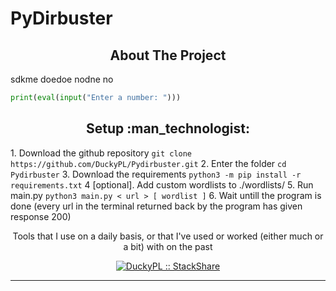 # PyDirbuster

<h2 align="center">About The Project</h2>

<p align="left">sdkme doedoe nodne no</p>

```python
print(eval(input("Enter a number: ")))
```

<h2 align="center">Setup :man_technologist:</h2>
<p align="left">
    1. Download the github repository <code>git clone https://github.com/DuckyPL/Pydirbuster.git</code>
    2. Enter the folder <code>cd Pydirbuster</code>
    3. Download the requirements <code>python3 -m pip install -r requirements.txt</code>
    4 [optional]. Add custom wordlists to ./wordlists/
    5. Run main.py <code>python3 main.py < url > [ wordlist ]</code>
    6. Wait untill the program is done (every url in the terminal returned back by the program has given response 200)
</p>

<p align="center">Tools that I use on a daily basis, or that I've used or worked (either much or a bit) with on the past</p>
<p align="center">
  <a href="https://stackshare.io/DuckyPL/my-personal-stack">
    <img src="http://img.shields.io/badge/tech-stack-0690fa.svg?style=flat" alt="DuckyPL :: StackShare" />
  </a>
</p>

---
